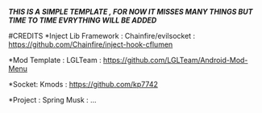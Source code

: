 ***THIS IS A SIMPLE TEMPLATE , FOR NOW IT MISSES MANY THINGS BUT TIME TO TIME EVRYTHING WILL BE ADDED***



#CREDITS
*Inject Lib Framework : Chainfire/evilsocket : https://github.com/Chainfire/inject-hook-cflumen

*Mod Template : LGLTeam : https://github.com/LGLTeam/Android-Mod-Menu

*Socket: Kmods : https://github.com/kp7742

*Project : Spring Musk : ...







